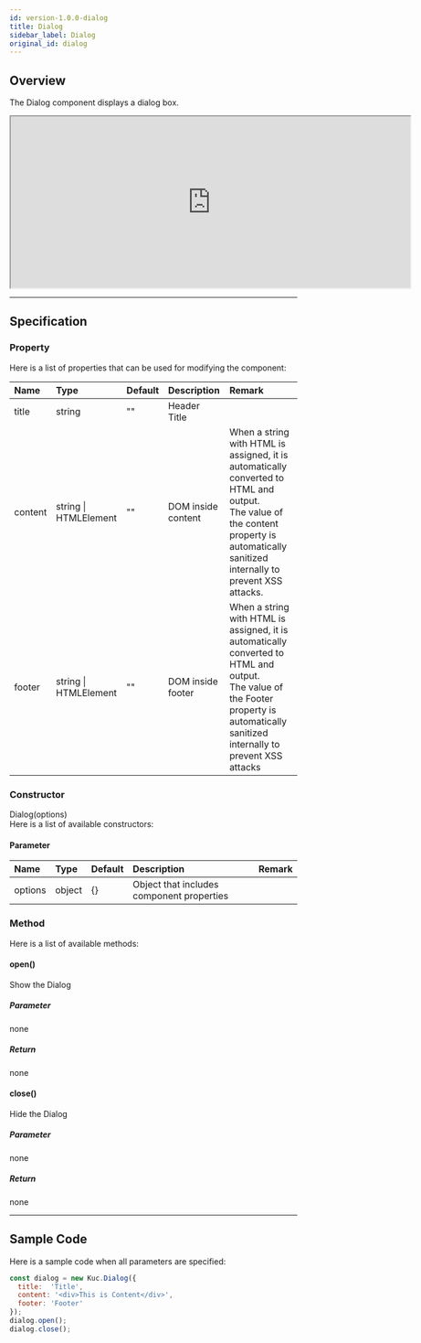 ```yaml
---
id: version-1.0.0-dialog
title: Dialog
sidebar_label: Dialog
original_id: dialog
---
```


## Overview

The Dialog component displays a dialog box.

<iframe src="https://kuc-storybook.netlify.app/iframe.html?id=dialog--document" title="dialog image" width="700px" height="300px"></iframe>

---

## Specification

### Property

Here is a list of properties that can be used for modifying the component:

| Name | Type | Default | Description | Remark |
| :--- | :--- | :--- | :--- | :--- |
| title | string | ""  | Header Title | |
| content | string \|   HTMLElement | ""  | DOM inside content | When a string with HTML is assigned, it is automatically converted to HTML and output.<br>The value of the content property is automatically sanitized internally to prevent XSS attacks.
| footer | string \| HTMLElement | ""  | DOM inside footer | When a string with HTML is assigned, it is automatically converted to HTML and output.<br>The value of the Footer property is automatically sanitized internally to prevent XSS attacks |

### Constructor

Dialog(options)<br>
Here is a list of available constructors:

#### Parameter
| Name | Type | Default | Description | Remark |
| :--- | :--- | :--- | :--- | :--- |
| options | object | {} | Object that includes component properties | |

### Method

Here is a list of available methods:

#### open()
Show the Dialog

##### Parameter
none

##### Return
none

#### close()
Hide the Dialog

##### Parameter
none

##### Return
none

---
## Sample Code

Here is a sample code when all parameters are specified:

```javascript
const dialog = new Kuc.Dialog({
  title:  'Title',
  content: '<div>This is Content</div>',
  footer: 'Footer'
});
dialog.open();
dialog.close();
```